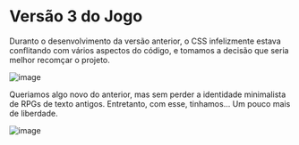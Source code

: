 # Versão 3 do Jogo 

<p>Duranto o desenvolvimento da versão anterior, o CSS infelizmente estava conflitando com vários aspectos do código, e tomamos a decisão que seria melhor recomçar o projeto.</p>

![image](https://github.com/user-attachments/assets/d1b7fe42-f618-4862-9009-405bd766d72c)

<p>Queriamos algo novo do anterior, mas sem perder a identidade minimalista de RPGs de texto antigos. Entretanto, com esse, tinhamos... Um pouco mais de liberdade.</p>

![image](https://github.com/user-attachments/assets/9a3298a6-a30a-4f89-b15a-f2933b77e090)
